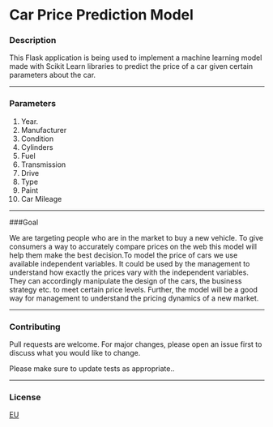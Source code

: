# Car Price Prediction Model
### Description
This Flask application is being used to implement a machine learning model made
with Scikit Learn libraries to predict the price of a car given certain parameters about the car.

<hr>

### Parameters
1. Year.
2. Manufacturer
3. Condition
4. Cylinders
5. Fuel 
6. Transmission
7. Drive
8. Type
9. Paint 
10. Car Mileage

<hr>

###Goal

We are targeting people who are in the market to buy a new vehicle. To give consumers a way to accurately compare prices on the web this model will help them make the best decision.To model the price of cars we use available independent variables. It could be used by the management to understand how exactly the prices vary with the independent variables. They can accordingly manipulate the design of the cars, the business strategy etc. to meet certain price levels. Further, the model will be a good way for management to understand the pricing dynamics of a new market.



<hr>

### Contributing
Pull requests are welcome. For major changes, please open an issue first to discuss what you would like to change.

Please make sure to update tests as appropriate..

<hr>

### License
[EU](https://choosealicense.com/licenses/EU/)


